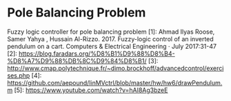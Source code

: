 # Pole Balancing Problem
Fuzzy logic controller for pole balancing problem
[1]: Ahmad Ilyas Roose, Samer Yahya , Hussain Al-Rizzo. 2017. Fuzzy-logic control of an inverted pendulum on a cart. Computers & Electrical Engineering · July 2017:31-47
[2]: https://blog.faradars.org/%D8%B1%D9%88%D8%B4-%D8%A7%D9%88%DB%8C%D9%84%D8%B1/
[3]: http://www.cmap.polytechnique.fr/~dimo.brockhoff/advancedcontrol/exercises.php
[4]: https://github.com/aepound/linMVctrl/blob/master/hw/hw6/drawPendulum.m
[5]: https://www.youtube.com/watch?v=hAI8Ag3bzeE

